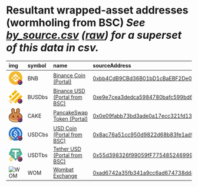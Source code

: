
Resultant wrapped-asset addresses (wormholing from BSC)
_See [by_source.csv](by_source.csv) ([raw](https://raw.githubusercontent.com/certusone/wormhole-token-list/main/content/by_source.csv)) for a superset of this data in csv._
=========================================================================
  
| img                                                                                                  | symbol   | name                                                                       | sourceAddress                                                                                                        | solAddress                                                                                                              |   solDecimals | solMarkets                                                                                          | ethAddress                                                                                                            |   ethDecimals | ethMarkets   | terraAddress                                                                                                                               |   terraDecimals | terraMarkets   | maticAddress                                                                                                             |   maticDecimals | maticMarkets   | avaxAddress                                                                                                           |   avaxDecimals | avaxMarkets   | oasisAddress                                                                                                                     |   oasisDecimals | oasisMarkets   | algorandAddress   | algorandDecimals   | algorandMarkets   | auroraAddress   | auroraDecimals   | auroraMarkets   | ftmAddress   | ftmDecimals   | ftmMarkets   | karuraAddress   | karuraDecimals   | karuraMarkets   | acalaAddress   | acalaDecimals   | acalaMarkets   | klaytnAddress   | klaytnDecimals   | klaytnMarkets   | celoAddress   | celoDecimals   | celoMarkets   | nearAddress   | nearDecimals   | nearMarkets   | moonbeamAddress                                                                                                      |   moonbeamDecimals | moonbeamMarkets                                                                    | terra2Address   | terra2Decimals   | terra2Markets   | injectiveAddress   | injectiveDecimals   | injectiveMarkets   | aptosAddress   | aptosDecimals   | aptosMarkets   | arbitrumAddress                                                                                                       |   arbitrumDecimals | arbitrumMarkets                     | optimismAddress   | optimismDecimals   | optimismMarkets   | xplaAddress   | xplaDecimals   | xplaMarkets   | symbol   |
|:-----------------------------------------------------------------------------------------------------|:---------|:---------------------------------------------------------------------------|:---------------------------------------------------------------------------------------------------------------------|:------------------------------------------------------------------------------------------------------------------------|--------------:|:----------------------------------------------------------------------------------------------------|:----------------------------------------------------------------------------------------------------------------------|--------------:|:-------------|:-------------------------------------------------------------------------------------------------------------------------------------------|----------------:|:---------------|:-------------------------------------------------------------------------------------------------------------------------|----------------:|:---------------|:----------------------------------------------------------------------------------------------------------------------|---------------:|:--------------|:---------------------------------------------------------------------------------------------------------------------------------|----------------:|:---------------|:------------------|:-------------------|:------------------|:----------------|:-----------------|:----------------|:-------------|:--------------|:-------------|:----------------|:-----------------|:----------------|:---------------|:----------------|:---------------|:----------------|:-----------------|:----------------|:--------------|:---------------|:--------------|:--------------|:---------------|:--------------|:---------------------------------------------------------------------------------------------------------------------|-------------------:|:-----------------------------------------------------------------------------------|:----------------|:-----------------|:----------------|:-------------------|:--------------------|:-------------------|:---------------|:----------------|:---------------|:----------------------------------------------------------------------------------------------------------------------|-------------------:|:------------------------------------|:------------------|:-------------------|:------------------|:--------------|:---------------|:--------------|:-----------------|
| ![BNB](https://raw.githubusercontent.com/certusone/wormhole-token-list/main/assets/BNB_wh.png)       | BNB      | [Binance Coin (Portal)](http://coingecko.com/en/coins/binance-coin)        | [0xbb4CdB9CBd36B01bD1cBaEBF2De08d9173bc095c](https://bscscan.com/address/0xbb4CdB9CBd36B01bD1cBaEBF2De08d9173bc095c) | [9gP2kCy3wA1ctvYWQk75guqXuHfrEomqydHLtcTCqiLa](https://solscan.io/address/9gP2kCy3wA1ctvYWQk75guqXuHfrEomqydHLtcTCqiLa) |             8 | [mercurial](https://mercurial.finance/), [jupiter](https://jup.ag/)                                 | [0x418D75f65a02b3D53B2418FB8E1fe493759c7605](https://etherscan.io/address/0x418D75f65a02b3D53B2418FB8E1fe493759c7605) |            18 |              | [terra1cetg5wruw2wsdjp7j46rj44xdel00z006e9yg8](https://finder.terra.money/columbus-5/address/terra1cetg5wruw2wsdjp7j46rj44xdel00z006e9yg8) |               8 |                | [0xecdcb5b88f8e3c15f95c720c51c71c9e2080525d](https://polygonscan.com/address/0xecdcb5b88f8e3c15f95c720c51c71c9e2080525d) |              18 |                | [0x442F7f22b1EE2c842bEAFf52880d4573E9201158](https://snowtrace.io/address/0x442F7f22b1EE2c842bEAFf52880d4573E9201158) |             18 |               | [0xd79Ef9A91b56c690C7b80570a3c060678667f469](https://explorer.oasis.updev.si/address/0xd79Ef9A91b56c690C7b80570a3c060678667f469) |              18 |                |                   |                    |                   |                 |                  |                 |              |               |              |                 |                  |                 |                |                 |                |                 |                  |                 |               |                |               |               |                |               |                                                                                                                      |                nan |                                                                                    |                 |                  |                 |                    |                     |                    |                |                 |                |                                                                                                                       |                nan |                                     |                   |                    |                   |               |                |               | BNB              |
| ![BUSDbs](https://raw.githubusercontent.com/certusone/wormhole-token-list/main/assets/BUSDbs_wh.png) | BUSDbs   | [Binance USD (Portal from BSC)](http://coingecko.com/en/coins/binance-usd) | [0xe9e7cea3dedca5984780bafc599bd69add087d56](https://bscscan.com/address/0xe9e7cea3dedca5984780bafc599bd69add087d56) | [5RpUwQ8wtdPCZHhu6MERp2RGrpobsbZ6MH5dDHkUjs2](https://solscan.io/address/5RpUwQ8wtdPCZHhu6MERp2RGrpobsbZ6MH5dDHkUjs2)   |             8 | [saber](https://www.saber.so/), [mercurial](https://mercurial.finance/), [jupiter](https://jup.ag/) | [0x7B4B0B9b024109D182dCF3831222fbdA81369423](https://etherscan.io/address/0x7B4B0B9b024109D182dCF3831222fbdA81369423) |            18 |              | [terra1skjr69exm6v8zellgjpaa2emhwutrk5a6dz7dd](https://finder.terra.money/columbus-5/address/terra1skjr69exm6v8zellgjpaa2emhwutrk5a6dz7dd) |               8 |                | [0xa8d394fe7380b8ce6145d5f85e6ac22d4e91acde](https://polygonscan.com/address/0xa8d394fe7380b8ce6145d5f85e6ac22d4e91acde) |              18 |                | [0xA41a6c7E25DdD361343e8Cb8cFa579bbE5eEdb7a](https://snowtrace.io/address/0xA41a6c7E25DdD361343e8Cb8cFa579bbE5eEdb7a) |             18 |               | [0xf6568FD76f9fcD1f60f73b730F142853c5eF627E](https://explorer.oasis.updev.si/address/0xf6568FD76f9fcD1f60f73b730F142853c5eF627E) |              18 |                |                   |                    |                   |                 |                  |                 |              |               |              |                 |                  |                 |                |                 |                |                 |                  |                 |               |                |               |               |                |               | [0x692C57641fc054c2Ad6551Ccc6566EbA599de1BA](https://moonscan.io/address/0x692C57641fc054c2Ad6551Ccc6566EbA599de1BA) |                 18 | [stellaswap](https://app.stellaswap.com), [moonwell](https://moonwell.fi/artemis/) |                 |                  |                 |                    |                     |                    |                |                 |                |                                                                                                                       |                nan |                                     |                   |                    |                   |               |                |               | BUSDbs           |
| ![CAKE](https://raw.githubusercontent.com/certusone/wormhole-token-list/main/assets/CAKE_wh.png)     | CAKE     | [PancakeSwap Token (Portal)](http://coingecko.com/en/coins/pancakeswap)    | [0x0e09fabb73bd3ade0a17ecc321fd13a19e81ce82](https://bscscan.com/address/0x0e09fabb73bd3ade0a17ecc321fd13a19e81ce82) | [J8LKx7pr9Zxh9nMhhT7X3EBmj5RzuhFrHKyJAe2F2i9S](https://solscan.io/address/J8LKx7pr9Zxh9nMhhT7X3EBmj5RzuhFrHKyJAe2F2i9S) |             8 |                                                                                                     | [0x7c8161545717a334f3196e765d9713f8042EF338](https://etherscan.io/address/0x7c8161545717a334f3196e765d9713f8042EF338) |            18 |              | [terra1xvqlpjl2dxyel9qrp6qvtrg04xe3jh9cyxc6av](https://finder.terra.money/columbus-5/address/terra1xvqlpjl2dxyel9qrp6qvtrg04xe3jh9cyxc6av) |               8 |                |                                                                                                                          |             nan |                | [0x98a4d09036Cc5337810096b1D004109686E56Afc](https://snowtrace.io/address/0x98a4d09036Cc5337810096b1D004109686E56Afc) |             18 |               |                                                                                                                                  |             nan |                |                   |                    |                   |                 |                  |                 |              |               |              |                 |                  |                 |                |                 |                |                 |                  |                 |               |                |               |               |                |               |                                                                                                                      |                nan |                                                                                    |                 |                  |                 |                    |                     |                    |                |                 |                |                                                                                                                       |                nan |                                     |                   |                    |                   |               |                |               | CAKE             |
| ![USDCbs](https://raw.githubusercontent.com/certusone/wormhole-token-list/main/assets/USDCbs_wh.png) | USDCbs   | [USD Coin (Portal from BSC)](http://coingecko.com/en/coins/usd-coin)       | [0x8ac76a51cc950d9822d68b83fe1ad97b32cd580d](https://bscscan.com/address/0x8ac76a51cc950d9822d68b83fe1ad97b32cd580d) | [FCqfQSujuPxy6V42UvafBhsysWtEq1vhjfMN1PUbgaxA](https://solscan.io/address/FCqfQSujuPxy6V42UvafBhsysWtEq1vhjfMN1PUbgaxA) |             8 | [saber](https://www.saber.so/), [mercurial](https://mercurial.finance/), [jupiter](https://jup.ag/) | [0x7cd167B101D2808Cfd2C45d17b2E7EA9F46b74B6](https://etherscan.io/address/0x7cd167B101D2808Cfd2C45d17b2E7EA9F46b74B6) |            18 |              | [terra1yljlrxvkar0c6ujpvf8g57m5rpcwl7r032zyvu](https://finder.terra.money/columbus-5/address/terra1yljlrxvkar0c6ujpvf8g57m5rpcwl7r032zyvu) |               8 |                |                                                                                                                          |             nan |                | [0x6145E8a910aE937913426BF32De2b26039728ACF](https://snowtrace.io/address/0x6145E8a910aE937913426BF32De2b26039728ACF) |             18 |               | [0x4cA2A3De42eabC8fd8b0AC46127E64DB08b9150e](https://explorer.oasis.updev.si/address/0x4cA2A3De42eabC8fd8b0AC46127E64DB08b9150e) |              18 |                |                   |                    |                   |                 |                  |                 |              |               |              |                 |                  |                 |                |                 |                |                 |                  |                 |               |                |               |               |                |               |                                                                                                                      |                nan |                                                                                    |                 |                  |                 |                    |                     |                    |                |                 |                |                                                                                                                       |                nan |                                     |                   |                    |                   |               |                |               | USDCbs           |
| ![USDTbs](https://raw.githubusercontent.com/certusone/wormhole-token-list/main/assets/USDTbs_wh.png) | USDTbs   | [Tether USD (Portal from BSC)](http://coingecko.com/en/coins/tether)       | [0x55d398326f99059fF775485246999027B3197955](https://bscscan.com/address/0x55d398326f99059fF775485246999027B3197955) | [8qJSyQprMC57TWKaYEmetUR3UUiTP2M3hXdcvFhkZdmv](https://solscan.io/address/8qJSyQprMC57TWKaYEmetUR3UUiTP2M3hXdcvFhkZdmv) |             8 | [saber](https://www.saber.so/), [mercurial](https://mercurial.finance/), [jupiter](https://jup.ag/) | [0xDe60aDfDdAAbaAAC3dAFa57B26AcC91Cb63728c4](https://etherscan.io/address/0xDe60aDfDdAAbaAAC3dAFa57B26AcC91Cb63728c4) |            18 |              | [terra1vlqeghv5mt5udh96kt5zxlh2wkh8q4kewkr0dd](https://finder.terra.money/columbus-5/address/terra1vlqeghv5mt5udh96kt5zxlh2wkh8q4kewkr0dd) |               8 |                |                                                                                                                          |             nan |                | [0xA67BCC0D06d7d13A13A2AE30bF30f1B434f5a28B](https://snowtrace.io/address/0xA67BCC0D06d7d13A13A2AE30bF30f1B434f5a28B) |             18 |               | [0x366EF31C8dc715cbeff5fA54Ad106dC9c25C6153](https://explorer.oasis.updev.si/address/0x366EF31C8dc715cbeff5fA54Ad106dC9c25C6153) |              18 |                |                   |                    |                   |                 |                  |                 |              |               |              |                 |                  |                 |                |                 |                |                 |                  |                 |               |                |               |               |                |               |                                                                                                                      |                nan |                                                                                    |                 |                  |                 |                    |                     |                    |                |                 |                |                                                                                                                       |                nan |                                     |                   |                    |                   |               |                |               | USDTbs           |
| ![WOM](https://raw.githubusercontent.com/certusone/wormhole-token-list/main/assets/WOM_wh.png)       | WOM      | [Wombat Exchange](http://coingecko.com/en/coins/wombat-exchange)           | [0xad6742a35fb341a9cc6ad674738dd8da98b94fb1](https://bscscan.com/address/0xad6742a35fb341a9cc6ad674738dd8da98b94fb1) |                                                                                                                         |           nan |                                                                                                     |                                                                                                                       |           nan |              |                                                                                                                                            |             nan |                |                                                                                                                          |             nan |                |                                                                                                                       |            nan |               |                                                                                                                                  |             nan |                |                   |                    |                   |                 |                  |                 |              |               |              |                 |                  |                 |                |                 |                |                 |                  |                 |               |                |               |               |                |               |                                                                                                                      |                nan |                                                                                    |                 |                  |                 |                    |                     |                    |                |                 |                | [0x7b5eb3940021ec0e8e463d5dbb4b7b09a89ddf96](https://arbiscan.io//address/0x7b5eb3940021ec0e8e463d5dbb4b7b09a89ddf96) |                 18 | [uniswap](https://app.uniswap.org/) |                   |                    |                   |               |                |               | WOM              |